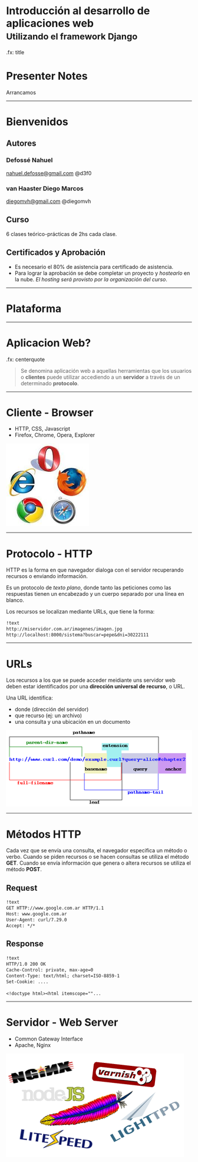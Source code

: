# Introducción al desarrollo de aplicaciones web<br /><small>Utilizando el framework Django</small>

.fx: title

# Presenter Notes

Arrancamos

----

# Bienvenidos

## Autores

### Defossé Nahuel

nahuel.defosse@gmail.com @d3f0

### van Haaster Diego Marcos

diegomvh@gmail.com @diegomvh

## Curso

6 clases teórico-prácticas de 2hs cada clase.

## Certificados y Aprobación

* Es necesario el 80% de asistencia para certificado de asistencia.
* Para lograr la aprobación se debe completar un proyecto y *hostearlo* en la nube.
  *El hosting será provisto por la organización del curso*.

---

# Plataforma


---

# Aplicacion Web?

.fx: centerquote

> Se denomina aplicación web a aquellas herramientas que los usuarios o **clientes** puede utilizar accediendo a un **servidor** a través de un determinado **protocolo**.

---

# Cliente - Browser

* HTTP, CSS, Javascript
* Firefox, Chrome, Opera, Explorer

<img src="images/browsers.jpg">


---

# Protocolo - HTTP

HTTP es la forma en que navegador dialoga con el servidor recuperando recursos o enviando información.

Es un protocolo de *texto plano*, donde tanto las peticiones como las respuestas
tienen un encabezado y un cuerpo separado por una línea en blanco.

Los recursos se localizan mediante URLs, que tiene la forma:

    !text
    http://miservidor.com.ar/imagenes/imagen.jpg
    http://localhost:8000/sistema?buscar=pepe&dni=30222111

---

# URLs

Los recursos a los que se puede acceder meidiante uns servidor web deben
estar identificados por una **dirección universal de recurso**, o URL.

Una URL identifica:

* donde (dirección del servidor)
* que recurso (ej: un archivo)
* una consulta y una ubicación en un documento
<img src="images/url.gif">


---

# Métodos HTTP

Cada vez que se envía una consulta, el navegador especifica un método o verbo.
Cuando se piden recursos o se hacen consultas se utiliza el método **GET**.
Cuando se envía información que genera o altera recursos se utiliza el método **POST**.

## Request

    !text
    GET HTTP://www.google.com.ar HTTP/1.1
    Host: www.google.com.ar
    User-Agent: curl/7.29.0
    Accept: */*

## Response

    !text
    HTTP/1.0 200 OK
    Cache-Control: private, max-age=0
    Content-Type: text/html; charset=ISO-8859-1
    Set-Cookie: ....

    <!doctype html><html itemscope=""...

---

# Servidor - Web Server

* Common Gateway Interface
* Apache, Nginx

<img src="images/servidores.png">


